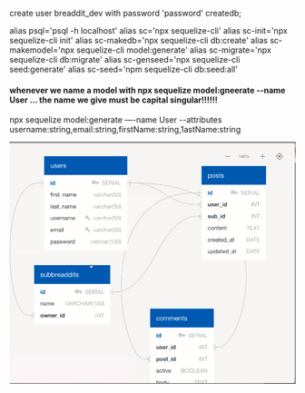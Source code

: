create user breaddit_dev with password 'password' createdb;


alias psql='psql -h localhost'
alias sc='npx sequelize-cli'
alias sc-init='npx sequelize-cli init'
alias sc-makedb='npx sequelize-cli db:create'
alias sc-makemodel='npx sequelize-cli model:generate'
alias sc-migrate='npx sequelize-cli db:migrate'
alias sc-genseed='npx sequelize-cli seed:generate'
alias sc-seed='npm sequelize-cli db:seed:all'


#### whenever we name a model with npx sequelize model:gneerate --name User ... the name we give must be capital singular!!!!!!

npx sequelize model:generate —-name User --attributes username:string,email:string,firstName:string,1astName:string



![](image/notes/1607621837076.png)
